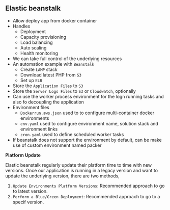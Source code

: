 ## Elastic beanstalk

- Allow deploy app from docker container
- Handles
  - Deployment
  - Capacity provisioning
  - Load balancing
  - Auto scaling
  - Health monitoring
- We can take full control of the underlying resources
- An automation example with `Beanstalk`
  - Create `LAMP` stack
  - Download latest PHP from `S3`
  - Set up `ELB`
- Store the `Application Files` to `S3`
- Store the `Server Logs Files` to `S3` or `Cloudwatch`, optionally
- Can use the worker process environment for the logn running tasks and also fo decoupling the application
- Environment files
  - `Dockerrun.aws.json` used to to configure multi-container docker environments
  - `env.yaml` used to configure environment name, solution stack and environment links
  - `cron.yaml` used to define scheduled worker tasks
- If beanstalk does not support the environment by default, can be make use of custom environment named packer

**Platform Update**

Elastic beanstalk regularly update their platform time to time with new versions. Once our application is running in a legacy version and want to update the underlying version, there are two methods,

1. `Update Environments Platform Versions`: Recommended approach to go to latest version.
2. `Perform a Blue/Green Deployment`: Recommended approach to go to a specif version.
